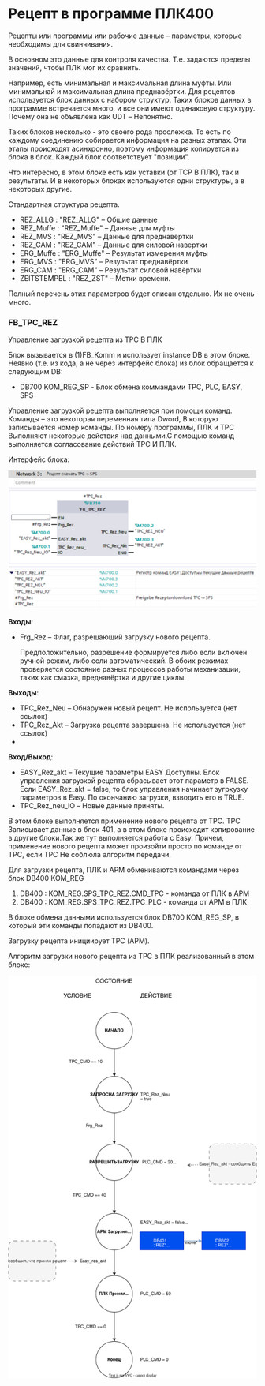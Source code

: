 # Рецепт в программе ПЛК400

Рецепты или программы или рабочие данные – параметры, которые необходимы для свинчивания. 

В основном это данные для контроля качества. Т.е. задаются пределы значений, чтобы ПЛК мог их сравнить. 

Например, есть минимальная и максимальная длина муфты. Или минимальнай и максимальная длина преднавёртки. Для рецептов используется блок данных с набором структур. Таких блоков данных в программе встречается много, и все они имеют одинаковую структуру. Почему она не объявлена как UDT – Непонятно. 

Таких блоков несколько - это своего рода прослежка. То есть по каждому соединению собирается информация на разных этапах. Эти этапы происходят асинхронно, поэтому информация копируется из блока в блок. Каждый блок соответствует "позиции".

Что интересно, в этом блоке есть как уставки (от TCP В ПЛК), так и результаты. И в некоторых блоках используются одни структуры, а в некоторых другие.

Стандартная структура рецепта.

- REZ_ALLG : "REZ_ALLG" – Общие данные
- REZ_Muffe	: "REZ_Muffe" – Данные для муфты
- REZ_MVS	: "REZ_MVS" – Данные для преднавёртки
- REZ_CAM	: "REZ_CAM" – Данные для силовой навертки
- ERG_Muffe	: "ERG_Muffe" – Результат измерения муфты
- ERG_MVS	: "ERG_MVS" – Результат преднавёртки
- ERG_CAM	: "ERG_CAM" – Результат силовой навёртки
- ZEITSTEMPEL : "REZ_ZST" – Метки времени.

Полный перечень этих параметров будет описан отдельно. Их не очень много.

### FB_TPC_REZ

Управление загрузкой рецепта из TPC В ПЛК

Блок вызывается в (1)FB_Komm и использует instance DB в этом блоке. Неявно (т.е. из кода, а не через интерфейс блока) из блок обращается к следующим DB:
- DB700 KOM_REG_SP - Блок обмена коммандами TPC, PLC, EASY, SPS

Управление загрузкой рецепта выполняется при помощи команд. 
Команды – это некоторая переменная типа Dword, В которую записывается номер команды. 
По номеру программы, ПЛК и TPC Выполняют некоторые действия над данными.С помощью команд выполняется согласование действий TPC И ПЛК.

Интерфейс блока:

![-](FB_TPC_REZ.drawio.svg)

__Входы__:
- Frg_Rez – Флаг, разрешающий загрузку нового рецепта. 
  
  Предположительно, разрешение формируется либо если включен ручной режим, либо если автоматический. В обоих режимах проверяется состояние разных процессов работы механизации, таких как смазка, преднавёртка и другие циклы.

__Выходы__:
- TPC_Rez_Neu – Обнаружен новый рецепт. Не используется (нет ссылок)
- TPC_Rez_Akt – Загрузка рецепта завершена. Не используется (нет ссылок)
- 
__Вход/Выход__:
- EASY_Rez_akt – Текущие параметры EASY Доступны. Блок управления загрузкой рецепта сбрасывает этот параметр в FALSE. Если EASY_Rez_akt = false, то блок управления начинает зугркузку параметров в Easy. По окончанию загрузки, взводить его в TRUE.
- TPC_Rez_neu_IO – Новые данные приняты. 

В этом блоке выполняется применение нового рецепта от TPC. TPC Записывает данные в блок 401, а в этом блоке происходит копирование в другие блоки.Так же тут выполняется работа с Easy.
Причем, применение нового рецепта может произойти просто по команде от TPC, если TPC Не соблюла алгоритм передачи.

Для загрузки рецепта, ПЛК и АРМ обмениваются командами через блок DB400 KOM_REG
1. DB400 : KOM_REG.SPS_TPC_REZ.CMD_TPC - команда от ПЛК в АРМ
2. DB400 : KOM_REG.SPS_TPC_REZ.TPC_PLC - команда от АРМ в ПЛК

В блоке обмена данными используется блок DB700 KOM_REG_SP, в который эти команды попадают из DB400.

Загрузку рецепта инициирует TPC (АРМ).

Алгоритм загрузки нового рецепта из TPC в ПЛК реализованный в этом блоке:

![](Алгоритм%20загрузки%20рецепта%20автомат.drawio.svg)
